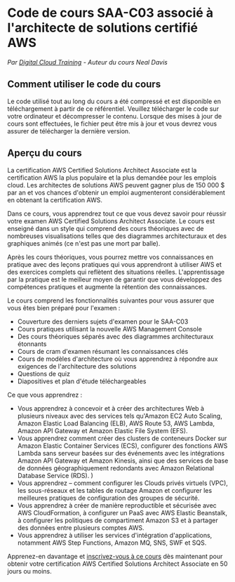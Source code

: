 # Code de cours SAA-C03 associé à l'architecte de solutions certifié AWS
*Par [Digital Cloud Training](https://digitalcloud.training/) - Auteur du cours Neal Davis*

## Comment utiliser le code du cours

Le code utilisé tout au long du cours a été compressé et est disponible en téléchargement à partir de ce référentiel. Veuillez télécharger le code sur votre ordinateur et décompresser le contenu. Lorsque des mises à jour de cours sont effectuées, le fichier peut être mis à jour et vous devrez vous assurer de télécharger la dernière version.

## Aperçu du cours

La certification AWS Certified Solutions Architect Associate est la certification AWS la plus populaire et la plus demandée pour les emplois cloud. Les architectes de solutions AWS peuvent gagner plus de 150 000 $ par an et vos chances d'obtenir un emploi augmenteront considérablement en obtenant la certification AWS.

Dans ce cours, vous apprendrez tout ce que vous devez savoir pour réussir votre examen AWS Certified Solutions Architect Associate. Le cours est enseigné dans un style qui comprend des cours théoriques avec de nombreuses visualisations telles que des diagrammes architecturaux et des graphiques animés (ce n'est pas une mort par balle).

Après les cours théoriques, vous pourrez mettre vos connaissances en pratique avec des leçons pratiques qui vous apprendront à utiliser AWS et des exercices complets qui reflètent des situations réelles. L'apprentissage par la pratique est le meilleur moyen de garantir que vous développez des compétences pratiques et augmente la rétention des connaissances.

Le cours comprend les fonctionnalités suivantes pour vous assurer que vous êtes bien préparé pour l'examen :
- Couverture des derniers sujets d'examen pour le SAA-C03
- Cours pratiques utilisant la nouvelle AWS Management Console
- Des cours théoriques séparés avec des diagrammes architecturaux étonnants
- Cours de cram d'examen résumant les connaissances clés
- Cours de modèles d'architecture où vous apprendrez à répondre aux exigences de l'architecture des solutions
- Questions de quiz
- Diapositives et plan d'étude téléchargeables

Ce que vous apprendrez :

- Vous apprendrez à concevoir et à créer des architectures Web à plusieurs niveaux avec des services tels qu'Amazon EC2 Auto Scaling, Amazon Elastic Load Balancing (ELB), AWS Route 53, AWS Lambda, Amazon API Gateway et Amazon Elastic File System (EFS).
- Vous apprendrez comment créer des clusters de conteneurs Docker sur Amazon Elastic Container Services (ECS), configurer des fonctions AWS Lambda sans serveur basées sur des événements avec les intégrations Amazon API Gateway et Amazon Kinesis, ainsi que des services de base de données géographiquement redondants avec Amazon Relational Database Service (RDS). )
- Vous apprendrez – comment configurer les Clouds privés virtuels (VPC), les sous-réseaux et les tables de routage Amazon et configurer les meilleures pratiques de configuration des groupes de sécurité.
- Vous apprendrez à créer de manière reproductible et sécurisée avec AWS CloudFormation, à configurer un PaaS avec AWS Elastic Beanstalk, à configurer les politiques de compartiment Amazon S3 et à partager des données entre plusieurs comptes AWS.
- Vous apprendrez à utiliser les services d'intégration d'applications, notamment AWS Step Functions, Amazon MQ, SNS, SWF et SQS.

Apprenez-en davantage et [inscrivez-vous à ce cours](https://digitalcloud.training/aws-certified-solutions-architect-associate/) dès maintenant pour obtenir votre certification AWS Certified Solutions Architect Associate en 50 jours ou moins.
